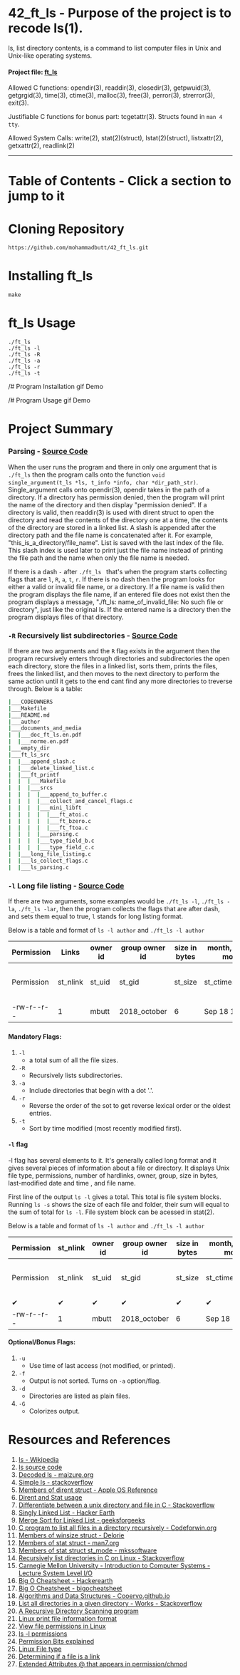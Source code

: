 # 42_ft_ls - Purpose of the project is to recode ls(1).

ls, list directory contents, is a command to list computer files in Unix and Unix-like operating systems.

#### Project file: [ft_ls](https://github.com/mohammadbutt/42_ft_ls/blob/master/documents_and_media/doc_ft_ls.en.pdf)
Allowed C functions: opendir(3), readdir(3), closedir(3), getpwuid(3), getgrgid(3), time(3), ctime(3), malloc(3), free(3), perror(3), strerror(3), exit(3).

Justifiable C functions for bonus part: tcgetattr(3). Structs found in `man 4 tty`.

Allowed  System Calls:  write(2), stat(2)(struct), lstat(2)(struct), listxattr(2), getxattr(2), readlink(2)

---
# Table of Contents - Click a section to jump to it 


# Cloning Repository
```
https://github.com/mohammadbutt/42_ft_ls.git
```

# Installing ft_ls
```
make
```

# ft_ls Usage
```
./ft_ls
./ft_ls -l
./ft_ls -R
./ft_ls -a
./ft_ls -r
./ft_ls -t
```

/# Program Installation gif Demo


/# Program Usage gif Demo


# Project Summary

### Parsing - [Source Code](https://github.com/mohammadbutt/42_ft_ls/blob/master/ft_ls_src/ls_parsing.c)
When the user runs the program and there in only one argument that is `./ft_ls` then the program calls onto the function `void	single_argument(t_ls *ls, t_info *info, char *dir_path_str)`. Single_argument calls onto opendir(3), opendir takes in the path of a directory. If a directory has permission denied, then the program will print the name of the directory and then display "permission denied". If a directory is valid, then readdir(3) is used with dirent struct to open the directory and read the contents of the directory one at a time, the contents of the directory are stored in a linked list. A slash is appended after the directory path and the file name is concatenated after it. For example, "this_is_a_directory/file_name". List is saved with the last index of the file. This slash index is used later to print just the file name instead of printing the file path and the name when only the file name is needed.

If there is a dash `-` after `./ft_ls ` that's when the program starts collecting flags that are `l`, `R`, `a`, `t`, `r`. If there is no dash then the program looks for either a valid or invalid file name, or a directory. If a file name is valid then the program displays the file name, if an entered file does not exist then the program displays a message, "./ft_ls: name_of_invalid_file: No such file or directory", just like the original ls. If the entered name is a directory then the program displays files of that directory.

### `-R` Recursively list subdirectories - [Source Code](https://github.com/mohammadbutt/42_ft_ls/blob/master/ft_ls_src/ls_recursive_call.c)
If there are two arguments and the `R` flag exists in the argument then the program recursively enters through directories and subdirectories the open each directory, store the files in a linked list, sorts them, prints the files, frees the linked list, and then moves to the next directory to perform the same action until it gets to the end cant find any more directories to treverse through. Below is a table:

``` bash
|___CODEOWNERS
|___Makefile
|___README.md
|___author
|___documents_and_media
|  |___doc_ft_ls.en.pdf
|  |___norme.en.pdf
|___empty_dir
|___ft_ls_src
|  |___append_slash.c
|  |___delete_linked_list.c
|  |___ft_printf
|  |  |___Makefile
|  |  |___srcs
|  |  |  |___append_to_buffer.c
|  |  |  |___collect_and_cancel_flags.c
|  |  |  |___mini_libft
|  |  |  |  |___ft_atoi.c
|  |  |  |  |___ft_bzero.c
|  |  |  |  |___ft_ftoa.c
|  |  |  |___parsing.c
|  |  |  |___type_field_b.c
|  |  |  |___type_field_c.c
|  |___long_file_listing.c
|  |___ls_collect_flags.c
|  |___ls_parsing.c

```

### `-l` Long file listing - [Source Code](https://github.com/mohammadbutt/42_ft_ls/blob/master/ft_ls_src/long_file_listing.c)
If there are two arguments, some examples would be `./ft_ls -l`, `./ft_ls -la`, `./ft_ls -lar`, then the program collects the flags that are after dash, and sets them equal to true, `l` stands for long listing format. 

Below is a table and format of `ls -l author` and `./ft_ls -l author`

|Permission|Links   |owner id| group owner id |size in bytes |month, date, time modified  |file name                    |
|----------|--------|--------|----------------|--------------|----------------------------|-----------------------------|
|Permission|st_nlink|st_uid  |        st_gid  |   st_size    |st_ctimespec.tv_sec         |d_name under dirent struct   |
|-rw-r--r--|    1   |  mbutt |   2018_october |       6      | Sep 18 15:35               |  author                     |

### 



#### Mandatory Flags:
1. `-l`
   - a total sum of all the file sizes.
2. `-R`
   - Recursively lists subdirectories.
3. `-a`
   - Include directories that begin with a dot '.'.
4. `-r`
   - Reverse the order of the sot to get reverse lexical order or the oldest entries.
5. `-t`
   - Sort by time modified (most recently modified first).

#### `-l` flag
-l flag has several elements to it. It's generally called long format and it gives several pieces of information about a file or directory. It displays Unix file type, permissions, number of hardlinks, owner, group, size in bytes, last-modified date and time , and file name.

First line of the output `ls -l` gives a total. This total is file system blocks. Running `ls -s` shows the size of each file and folder, their sum will equal to the sum of total for `ls -l`. File system block can be acessed in stat(2).

Below is a table and format of `ls -l author` and `./ft_ls -l author`


|Permission|st_nlink|owner id| group owner id |size in bytes |month, date, time modified  |file name                    |
|----------|--------|--------|----------------|--------------|----------------------------|-----------------------------|
|Permission|st_nlink|st_uid  |        st_gid  |   st_size    |st_ctimespec.tv_sec         |d_name under dirent struct   |
|    ✔     |   ✔    |   ✔    |         ✔      |     ✔        |       ✔                    |      ✔                      |
|-rw-r--r--|    1   |  mbutt |   2018_october |       6      | Sep 18 15:35               |  author                     |


#### Optional/Bonus Flags:
1. `-u`
   - Use time of last access (not modified, or printed).
2. `-f`
   - Output is not sorted. Turns on `-a` option/flag.
3. `-d`
   - Directories are listed as plain files.
4. `-G`
   - Colorizes output.

# Resources and References
1. [ls - Wikipedia](https://en.wikipedia.org/wiki/Ls)
2. [ls source code](https://github.com/wertarbyte/coreutils/blob/master/src/ls.c)
3. [Decoded ls - maizure.org](http://www.maizure.org/projects/decoded-gnu-coreutils/ls.html)
4. [Simple ls - stackoverflow](https://stackoverflow.com/questions/3554120/open-directory-using-c)
5. [Members of dirent struct - Apple OS Reference](https://opensource.apple.com/source/xnu/xnu-4570.41.2/bsd/sys/dirent.h.auto.html)
6. [Dirent and Stat usage](http://codepad.org/mocgJvtX#output)
7. [Differentiate between a unix directory and file in C - Stackoverflow](https://stackoverflow.com/questions/1036625/differentiate-between-a-unix-directory-and-file-in-c-and-c)
8. [Singly Linked List - Hacker Earth](https://www.hackerearth.com/practice/data-structures/linked-list/singly-linked-list/tutorial/)
9. [Merge Sort for Linked List - geeksforgeeks](https://www.geeksforgeeks.org/merge-sort-for-linked-list/)
10. [C program to list all files in a directory recursively - Codeforwin.org](https://codeforwin.org/2018/03/c-program-to-list-all-files-in-a-directory-recursively.html)
10. [Members of winsize struct - Delorie](http://www.delorie.com/djgpp/doc/libc/libc_495.html)
11. [Members of stat struct - man7.org](http://man7.org/linux/man-pages/man2/stat.2.html)
12. [Members of stat struct st_mode - mkssoftware](https://www.mkssoftware.com/docs/man5/struct_stat.5.asp)
13. [Recursively list directories in C on Linux - Stackoverflow](https://stackoverflow.com/questions/8436841/how-to-recursively-list-directories-in-c-on-linux)
14. [Carnegie Mellon University - Introduction to Computer Systems - Lecture System Level I/O](https://scs.hosted.panopto.com/Panopto/Pages/Viewer.aspx?id=f107c2ce-79d5-4529-baeb-2bb495d8c11a)
15. [Big O Cheatsheet - Hackerearth](https://www.hackerearth.com/practice/notes/big-o-cheatsheet-series-data-structures-and-algorithms-with-thier-complexities-1/)
16. [Big O Cheatsheet - bigocheatsheet](https://www.bigocheatsheet.com/)
17. [Algorithms and Data Structures - Cooervo.github.io](https://cooervo.github.io/Algorithms-DataStructures-BigONotation/index.html)
18. [List all directories in a given directory - Works - Stackoverflow](https://stackoverflow.com/questions/1723002/how-to-list-all-subdirectories-in-a-given-directory-in-c)
19. [A Recursive Directory Scanning program](https://johnloomis.org/ece537/notes/Files/Examples/printdir.html)
20. [Linux print file information format](http://www.hep.by/gnu/findutils/Print-File-Information.html)
21. [View file permissions in Linux](https://askubuntu.com/questions/528411/how-do-you-view-file-permissions)
22. [ls -l permissions](https://stackoverflow.com/questions/10323060/printing-file-permissions-like-ls-l-using-stat2-in-c)
23. [Permission Bits explained](https://www.gnu.org/software/libc/manual/html_node/Permission-Bits.html)
24. [Linux File type](https://www.gnu.org/software/libc/manual/html_node/Testing-File-Type.html#Testing-File-Type)
25. [Determining if a file is a link](https://stackoverflow.com/questions/3984948/how-to-figure-out-if-a-file-is-a-link)
26. [Extended Attributes @ that appears in permission/chmod](https://stackoverflow.com/questions/36229265/how-to-get-extended-attributes-of-a-fileunix-c)
